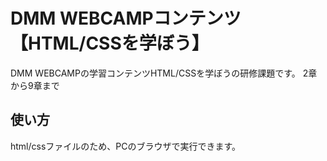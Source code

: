 # DMM WEBCAMPコンテンツ【HTML/CSSを学ぼう】

DMM WEBCAMPの学習コンテンツHTML/CSSを学ぼうの研修課題です。
2章から9章まで

## 使い方

html/cssファイルのため、PCのブラウザで実行できます。